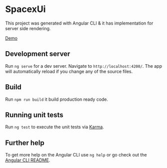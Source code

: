 # SpacexUi

This project was generated with Angular CLI & it has implementation for server side rendering.

[Demo](https://spacex-ui.herokuapp.com/)

## Development server

Run `ng serve` for a dev server. Navigate to `http://localhost:4200/`. The app will automatically reload if you change any of the source files.

## Build
Run `npm run build` it build production ready code.

## Running unit tests

Run `ng test` to execute the unit tests via [Karma](https://karma-runner.github.io).


## Further help

To get more help on the Angular CLI use `ng help` or go check out the [Angular CLI README](https://github.com/angular/angular-cli/blob/master/README.md).
